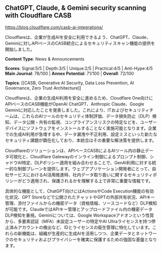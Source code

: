## ChatGPT, Claude, & Gemini security scanning with Cloudflare CASB

https://blog.cloudflare.com/casb-ai-integrations/

Cloudflareは、企業が生成AIを安全に利用できるよう、ChatGPT、Claude、Geminiに対しAPIベースのCASB統合によるセキュリティスキャン機能の提供を開始しました。

**Content Type**: News & Announcements

**Scores**: Signal:5/5 | Depth:3/5 | Unique:2/5 | Practical:4/5 | Anti-Hype:4/5
**Main Journal**: 78/100 | **Annex Potential**: 71/100 | **Overall**: 72/100

**Topics**: [[CASB, Generative AI Security, Data Loss Prevention, AI Governance, Zero Trust Architecture]]

Cloudflareは、企業の生成AI利用を安全に進めるため、Cloudflare One向けにAPIベースのCASB機能がOpenAI ChatGPT、Anthropic Claude、Google Geminiに対応したことを発表しました。これにより、ITおよびセキュリティチームは、これらのAIツールのセキュリティ体制評価、データ損失防止（DLP）検知、データ公開・共有の監視、コンプライアンスリスクの特定などを、ユーザーデバイスにソフトウェアをインストールすることなく実施可能となります。企業での生成AI利用が急増する中、データ漏洩や不正利用、設定ミスといった新たなセキュリティ課題が顕在化しており、本統合はその重要な解決策を提供します。

Cloudflareのソリューションは、APIベースCASBによるAIツール内の静止データ可視化と、Cloudflare Gatewayのインライン制御によるプロンプト制御、シャドウAI特定、DLPポリシー適用を組み合わせることで、GenAI利用に対する統一的な制御プレーンを提供します。ウェブアプリケーション開発者にとって、自社サービスにおけるAI活用推進時、社内データ取り扱いに関するセキュリティポリシーがどう適用され、保護されるかを理解する上で非常に重要な情報です。

具体的な機能として、ChatGPT向けにはActionsやCode Execution機能の有効化状況、GPT Storeなどで公開されたチャットやGPTの外部共有状況、APIキー管理、添付ファイルからの機密データ（資格情報、ソースコードなど）DLP検知が可能です。ClaudeではAPIキー管理とアップロードファイル内の機密データDLP検知を重視。Geminiについては、Google Workspaceアドオンという性質から、多要素認証（MFA）未設定ユーザーの特定やAI Ultraライセンスを持つ停止済みアカウントの検出など、IDとライセンスの衛生管理に特化しています。これらの新機能は、組織が生産的に生成AIを活用しつつ、企業データとネットワークのセキュリティおよびプライバシーを確実に保護するための強固な基盤となります。